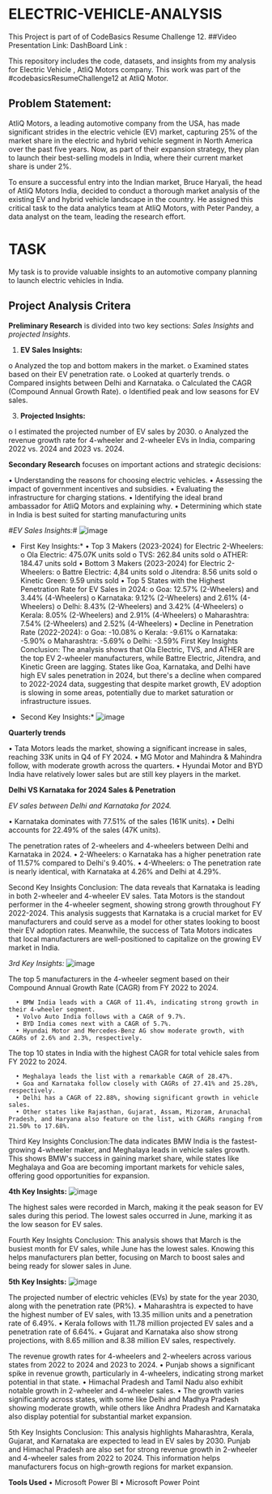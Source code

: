 # ELECTRIC-VEHICLE-ANALYSIS
This Project is part of of CodeBasics Resume Challenge 12.
##Video Presentation Link: 
DashBoard Link : 

This repository includes the code, datasets, and insights from my analysis for Electric Vehicle , AtliQ Motors company. This work was part of the #codebasicsResumeChallenge12 at AtliQ Motor.

## Problem Statement:

AtliQ Motors, a leading automotive company from the USA, has made significant strides in the electric vehicle (EV) market, capturing 25% of the market share in the electric and hybrid vehicle segment in North America over the past five years. Now, as part of their expansion strategy, they plan to launch their best-selling models in India, where their current market share is under 2%.

To ensure a successful entry into the Indian market, Bruce Haryali, the head of AtliQ Motors India, decided to conduct a thorough market analysis of the existing EV and hybrid vehicle landscape in the country. He assigned this critical task to the data analytics team at AtliQ Motors, with Peter Pandey, a data analyst on the team, leading the research effort.

# TASK 
My task is to provide valuable insights to an automotive company planning to launch electric vehicles in India.

## Project Analysis Critera

**Preliminary Research** is divided into two key sections: *Sales Insights* and *projected Insights*.
1.	**EV Sales Insights:**
   
o	Analyzed the top and bottom makers in the market.
o	Examined states based on their EV penetration rate.
o	Looked at quarterly trends.
o	Compared insights between Delhi and Karnataka.
o	Calculated the CAGR (Compound Annual Growth Rate).
o	Identified peak and low seasons for EV sales.

3.	**Projected Insights:**
   
o	I estimated the projected number of EV sales by 2030.
o	Analyzed the revenue growth rate for 4-wheeler and 2-wheeler EVs in India, comparing 2022 vs. 2024 and 2023 vs. 2024.

**Secondary Research** focuses on important actions and strategic decisions:

•	Understanding the reasons for choosing electric vehicles.
•	Assessing the impact of government incentives and subsidies.
•	Evaluating the infrastructure for charging stations.
•	Identifying the ideal brand ambassador for AtliQ Motors and explaining why.
•	Determining which state in India is best suited for starting manufacturing units

#*EV Sales Insights:*#
![image](https://github.com/user-attachments/assets/3c3f670f-5ad7-4bd5-bee8-bf9db02a6f57)

 * First Key Insights:*
   •	Top 3 Makers (2023-2024) for Electric 2-Wheelers:
          o	Ola Electric: 475.07K units sold
          o	TVS: 262.84 units sold
          o	ATHER: 184.47 units sold
•	Bottom 3 Makers (2023-2024) for Electric 2-Wheelers:
          o	Battre Electric: 4,84 units sold
          o	Jitendra: 8.56 units sold
          o	Kinetic Green: 9.59 units sold
•	Top 5 States with the Highest Penetration Rate for EV Sales in 2024:
          o	Goa: 12.57% (2-Wheelers) and 3.44% (4-Wheelers)
          o	Karnataka: 9.12% (2-Wheelers) and 2.61% (4-Wheelers)
          o	Delhi: 8.43% (2-Wheelers) and 3.42% (4-Wheelers)
          o	Kerala: 8.05% (2-Wheelers) and 2.91% (4-Wheelers)
          o	Maharashtra: 7.54% (2-Wheelers) and 2.52% (4-Wheelers)
•	Decline in Penetration Rate (2022-2024):
          o	Goa: -10.08%
          o	Kerala: -9.61%
          o	Karnataka: -5.90%
          o	Maharashtra: -5.69%
          o	Delhi: -3.59%
First Key Insights Conclusion:
The analysis shows that Ola Electric, TVS, and ATHER are the top EV 2-wheeler manufacturers, while Battre Electric, Jitendra, and Kinetic Green are lagging. States like Goa, Karnataka, and Delhi have high EV sales penetration in 2024, but there's a decline when compared to 2022-2024 data, suggesting that despite market growth, EV adoption is slowing in some areas, potentially due to market saturation or infrastructure issues.

* Second Key Insights:*
![image](https://github.com/user-attachments/assets/e9a6209f-f863-4aa5-ad76-3349492b8e0e)

**Quarterly trends**

•	Tata Motors leads the market, showing a significant increase in sales, reaching 33K units in Q4 of FY 2024.
•	MG Motor and Mahindra & Mahindra follow, with moderate growth across the quarters.
•	Hyundai Motor and BYD India have relatively lower sales but are still key players in the market.

**Delhi VS Karnataka for 2024 Sales & Penetration**

*EV sales between Delhi and Karnataka for 2024.*

•	Karnataka dominates with 77.51% of the sales (161K units).
•	Delhi accounts for 22.49% of the sales (47K units).

The penetration rates of 2-wheelers and 4-wheelers between Delhi and Karnataka in 2024.
•	2-Wheelers:
    o	Karnataka has a higher penetration rate of 11.57% compared to Delhi's 9.40%.
•	4-Wheelers:
    o	The penetration rate is nearly identical, with Karnataka at 4.26% and Delhi at 4.29%.

Second Key Insights Conclusion: The data reveals that Karnataka is leading in both 2-wheeler and 4-wheeler EV sales. Tata Motors is the standout performer in the 4-wheeler segment, showing strong growth throughout FY 2022-2024. This analysis suggests that Karnataka is a crucial market for EV manufacturers and could serve as a model for other states looking to boost their EV adoption rates. Meanwhile, the success of Tata Motors indicates that local manufacturers are well-positioned to capitalize on the growing EV market in India.

 *3rd Key Insights:*
 ![image](https://github.com/user-attachments/assets/624c5c58-1650-408d-90f2-498cb348bb54)

 The top 5 manufacturers in the 4-wheeler segment based on their Compound Annual Growth Rate (CAGR) from FY 2022 to 2024.
 
      •	BMW India leads with a CAGR of 11.4%, indicating strong growth in their 4-wheeler segment.
      •	Volvo Auto India follows with a CAGR of 9.7%.
      •	BYD India comes next with a CAGR of 5.7%.
      •	Hyundai Motor and Mercedes-Benz AG show moderate growth, with CAGRs of 2.6% and 2.3%, respectively.

The top 10 states in India with the highest CAGR for total vehicle sales from FY 2022 to 2024.

      •	Meghalaya leads the list with a remarkable CAGR of 28.47%.
      •	Goa and Karnataka follow closely with CAGRs of 27.41% and 25.28%, respectively.
      •	Delhi has a CAGR of 22.88%, showing significant growth in vehicle sales.
      •	Other states like Rajasthan, Gujarat, Assam, Mizoram, Arunachal Pradesh, and Haryana also feature on the list, with CAGRs ranging from 21.50% to 17.68%.

Third Key Insights Conclusion:The data indicates BMW India is the fastest-growing 4-wheeler maker, and Meghalaya leads in vehicle sales growth. This shows BMW's success in gaining market share, while states like Meghalaya and Goa are becoming important markets for vehicle sales, offering good opportunities for expansion.

**4th Key Insights:**
![image](https://github.com/user-attachments/assets/609f0f44-a7f9-453f-a059-7f4cc9e209e3)

The highest sales were recorded in March, making it the peak season for EV sales during this period.
The lowest sales occurred in June, marking it as the low season for EV sales.

Fourth Key Insights Conclusion: This analysis shows that March is the busiest month for EV sales, while June has the lowest sales. Knowing this helps manufacturers plan better, focusing on March to boost sales and being ready for slower sales in June.

**5th Key Insights:**
![image](https://github.com/user-attachments/assets/ba67028b-07b1-48e0-841b-86bb17078011)

The projected number of electric vehicles (EVs) by state for the year 2030, along with the penetration rate (PR%).
      •	Maharashtra is expected to have the highest number of EV sales, with 13.35 million units and a penetration rate of 6.49%.
      •	Kerala follows with 11.78 million projected EV sales and a penetration rate of 6.64%.
      •	Gujarat and Karnataka also show strong projections, with 8.65 million and 8.38 million EV sales, respectively.

The revenue growth rates for 4-wheelers and 2-wheelers across various states from 2022 to 2024 and 2023 to 2024.
      •	Punjab shows a significant spike in revenue growth, particularly in 4-wheelers, indicating strong market potential in that state.
      •	Himachal Pradesh and Tamil Nadu also exhibit notable growth in 2-wheeler and 4-wheeler sales.
      •	The growth varies significantly across states, with some like Delhi and Madhya Pradesh showing moderate growth, while others like Andhra Pradesh and Karnataka also display potential for substantial market expansion.

   5th Key Insights Conclusion: This analysis highlights Maharashtra, Kerala, Gujarat, and Karnataka are expected to lead in EV sales by 2030. Punjab and Himachal Pradesh are also set for strong revenue growth in 2-wheeler and 4-wheeler sales from 2022 to 2024. This information helps manufacturers focus on high-growth regions for market expansion.


  **Tools Used**
   •	Microsoft Power BI
   •	Microsoft Power Point


